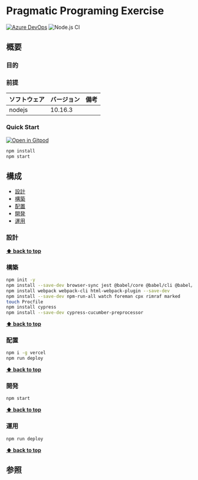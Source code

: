 # Pragmatic Programing Exercise

[![Azure DevOps](https://img.shields.io/badge/AzureDevOps-ppe-blue)](https://dev.azure.com/k2works/ppe)
![Node.js CI](https://github.com/k2works/pragmatic-programing-exercise/workflows/Node.js%20CI/badge.svg)
## 概要

### 目的

### 前提

| ソフトウェア   | バージョン | 備考 |
| :------------- | :--------- | :--- |
| nodejs         | 10.16.3     |      |


### Quick Start

[![Open in Gitpod](https://gitpod.io/button/open-in-gitpod.svg)](https://gitpod.io/#https://github.com/k2works/pragmatic-programing-exercise)

```bash
npm install
npm start
```

## 構成

- [設計](#設計)
- [構築](#構築)
- [配置](#配置)
- [開発](#開発)
- [運用](#運用)

### 設計

**[⬆ back to top](#構成)**

### 構築

```bash
npm init -y
npm install --save-dev browser-sync jest @babel/core @babel/cli @babel/preset-env @babel/register
npm install webpack webpack-cli html-webpack-plugin --save-dev
npm install --save-dev npm-run-all watch foreman cpx rimraf marked
touch Procfile
npm install cypress
npm install --save-dev cypress-cucumber-preprocessor
```

**[⬆ back to top](#構成)**

### 配置


```bash
npm i -g vercel
npm run deploy
```


**[⬆ back to top](#構成)**

### 開発

```bash
npm start
```

**[⬆ back to top](#構成)**

### 運用

```bash
npm run deploy
```

**[⬆ back to top](#構成)**

## 参照